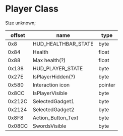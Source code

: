 # Player Class


Size unknown;

| offset  | name | type |
| ------------- | ------------- | ------------- |
| 0x8| HUD_HEALTHBAR_STATE | byte |
|  0x84  | Health        | float |
|  0x88  | Max health(?) | float |
| 0x138 | HUD_PLAYER_STATE | byte |
| 0x27E | IsPlayerHidden(?) | byte | 
| 0x580 | Interaction icon | pointer | 
| 0x8CC | IsPlayerVisible | byte |
| 0x212C | SelectedGadget1 | byte | 
| 0x2124 | SelectedGadget2 | byte | 
| 0x8F8 | Action_Button_Text | byte | 
| 0x08CC | SwordsVisible | byte | 


